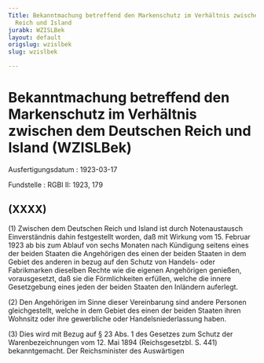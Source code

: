 ```yaml
---
Title: Bekanntmachung betreffend den Markenschutz im Verhältnis zwischen dem Deutschen
  Reich und Island
jurabk: WZISLBek
layout: default
origslug: wzislbek
slug: wzislbek

---
```


# Bekanntmachung betreffend den Markenschutz im Verhältnis zwischen dem Deutschen Reich und Island (WZISLBek)

Ausfertigungsdatum
:   1923-03-17

Fundstelle
:   RGBl II: 1923, 179



## (XXXX)

(1) Zwischen dem Deutschen Reich und Island ist durch Notenaustausch
Einverständnis dahin festgestellt worden, daß mit Wirkung vom 15.
Februar 1923 ab bis zum Ablauf von sechs Monaten nach Kündigung
seitens eines der beiden Staaten die Angehörigen des einen der beiden
Staaten in dem Gebiet des anderen in bezug auf den Schutz von Handels-
oder Fabrikmarken dieselben Rechte wie die eigenen Angehörigen
genießen, vorausgesetzt, daß sie die Förmlichkeiten erfüllen, welche
die innere Gesetzgebung eines jeden der beiden Staaten den Inländern
auferlegt.

(2) Den Angehörigen im Sinne dieser Vereinbarung sind andere Personen
gleichgestellt, welche in dem Gebiet des einen der beiden Staaten
ihren Wohnsitz oder ihre gewerbliche oder Handelsniederlassung haben.

(3) Dies wird mit Bezug auf § 23 Abs. 1 des Gesetzes zum Schutz der
Warenbezeichnungen vom 12. Mai 1894 (Reichsgesetzbl. S. 441)
bekanntgemacht.
Der Reichsminister des Auswärtigen

